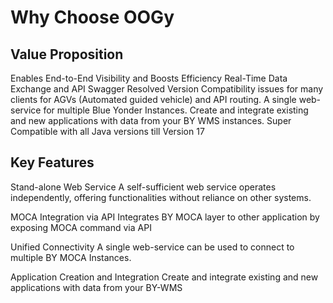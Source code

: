 # Why Choose OOGy


## Value Proposition

Enables End-to-End Visibility and Boosts Efficiency
Real-Time Data Exchange and API Swagger
Resolved Version Compatibility issues for many clients for AGVs (Automated guided vehicle) and API routing.
A single web-service for multiple Blue Yonder Instances.
Create and integrate existing and new applications with data from your BY WMS instances.
Super Compatible with all Java versions till Version 17


## Key Features

Stand-alone Web Service
A self-sufficient web service operates independently, offering functionalities without reliance on other systems.

MOCA Integration via API
Integrates BY MOCA layer to other application by exposing MOCA command via API

Unified Connectivity
A single web-service can be used to connect to multiple BY MOCA Instances.

Application Creation and Integration
Create and integrate existing and new applications with data from your BY-WMS